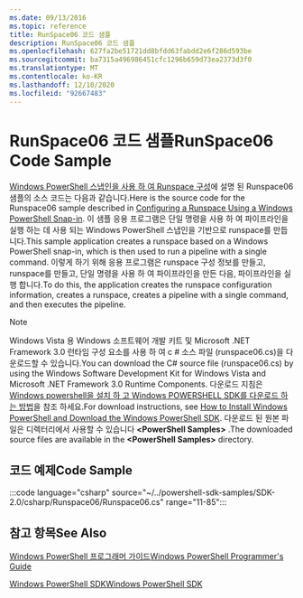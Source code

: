 ```yaml
---
ms.date: 09/13/2016
ms.topic: reference
title: RunSpace06 코드 샘플
description: RunSpace06 코드 샘플
ms.openlocfilehash: 627fa2be51721dd8bfdd63fabdd2e6f286d593be
ms.sourcegitcommit: ba7315a496986451cfc1296b659d73ea2373d3f0
ms.translationtype: MT
ms.contentlocale: ko-KR
ms.lasthandoff: 12/10/2020
ms.locfileid: "92667483"
---
```

# <a name="runspace06-code-sample"></a><span data-ttu-id="1244c-103">RunSpace06 코드 샘플</span><span class="sxs-lookup"><span data-stu-id="1244c-103">RunSpace06 Code Sample</span></span>

<span data-ttu-id="1244c-104">[Windows PowerShell 스냅인을 사용 하 여 Runspace 구성](https://msdn.microsoft.com/a7289ee8-9732-49ee-91c7-d533e9538b83)에 설명 된 Runspace06 샘플의 소스 코드는 다음과 같습니다.</span><span class="sxs-lookup"><span data-stu-id="1244c-104">Here is the source code for the Runspace06 sample described in [Configuring a Runspace Using a Windows PowerShell Snap-in](https://msdn.microsoft.com/a7289ee8-9732-49ee-91c7-d533e9538b83).</span></span>
<span data-ttu-id="1244c-105">이 샘플 응용 프로그램은 단일 명령을 사용 하 여 파이프라인을 실행 하는 데 사용 되는 Windows PowerShell 스냅인을 기반으로 runspace를 만듭니다.</span><span class="sxs-lookup"><span data-stu-id="1244c-105">This sample application creates a runspace based on a Windows PowerShell snap-in, which is then used to run a pipeline with a single command.</span></span> <span data-ttu-id="1244c-106">이렇게 하기 위해 응용 프로그램은 runspace 구성 정보를 만들고, runspace를 만들고, 단일 명령을 사용 하 여 파이프라인을 만든 다음, 파이프라인을 실행 합니다.</span><span class="sxs-lookup"><span data-stu-id="1244c-106">To do this, the application creates the runspace configuration information, creates a runspace, creates a pipeline with a single command, and then executes the pipeline.</span></span>

> [!NOTE]
> <span data-ttu-id="1244c-107">Windows Vista 용 Windows 소프트웨어 개발 키트 및 Microsoft .NET Framework 3.0 런타임 구성 요소를 사용 하 여 c # 소스 파일 (runspace06.cs)을 다운로드할 수 있습니다.</span><span class="sxs-lookup"><span data-stu-id="1244c-107">You can download the C# source file (runspace06.cs) by using the Windows Software Development Kit for Windows Vista and Microsoft .NET Framework 3.0 Runtime Components.</span></span> <span data-ttu-id="1244c-108">다운로드 지침은 [Windows powershell을 설치 하 고 Windows POWERSHELL SDK를 다운로드 하는 방법](/powershell/scripting/developer/installing-the-windows-powershell-sdk)을 참조 하세요.</span><span class="sxs-lookup"><span data-stu-id="1244c-108">For download instructions, see [How to Install Windows PowerShell and Download the Windows PowerShell SDK](/powershell/scripting/developer/installing-the-windows-powershell-sdk).</span></span>
> <span data-ttu-id="1244c-109">다운로드 된 원본 파일은 디렉터리에서 사용할 수 있습니다 **\<PowerShell Samples>** .</span><span class="sxs-lookup"><span data-stu-id="1244c-109">The downloaded source files are available in the **\<PowerShell Samples>** directory.</span></span>

## <a name="code-sample"></a><span data-ttu-id="1244c-110">코드 예제</span><span class="sxs-lookup"><span data-stu-id="1244c-110">Code Sample</span></span>

:::code language="csharp" source="~/../powershell-sdk-samples/SDK-2.0/csharp/Runspace06/Runspace06.cs" range="11-85":::

## <a name="see-also"></a><span data-ttu-id="1244c-111">참고 항목</span><span class="sxs-lookup"><span data-stu-id="1244c-111">See Also</span></span>

[<span data-ttu-id="1244c-112">Windows PowerShell 프로그래머 가이드</span><span class="sxs-lookup"><span data-stu-id="1244c-112">Windows PowerShell Programmer's Guide</span></span>](./windows-powershell-programmer-s-guide.md)

[<span data-ttu-id="1244c-113">Windows PowerShell SDK</span><span class="sxs-lookup"><span data-stu-id="1244c-113">Windows PowerShell SDK</span></span>](../windows-powershell-reference.md)
